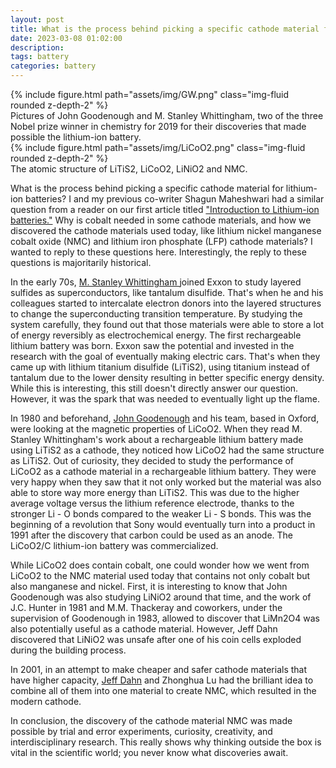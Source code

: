 ```yaml
---
layout: post
title: What is the process behind picking a specific cathode material for lithium-ion batteries?
date: 2023-03-08 01:02:00
description:
tags: battery
categories: battery
---
```

<div class="row mt-3">
    <div class="col">
        {% include figure.html path="assets/img/GW.png" class="img-fluid rounded z-depth-2" %}
    <div class="caption">
        Pictures of John Goodenough and M. Stanley Whittingham, two of the three Nobel prize winner in chemistry for 2019 for their discoveries that made possible the lithium-ion battery.
    </div>
    </div>
    <div class="col-7">
        {% include figure.html path="assets/img/LiCoO2.png" class="img-fluid rounded z-depth-2" %}
    <div class="caption">
        The atomic structure of LiTiS2, LiCoO2, LiNiO2 and NMC.
    </div>
</div>
</div>


What is the process behind picking a specific cathode material for lithium-ion batteries? I and my previous co-writer Shagun Maheshwari had a similar question from a reader on our first article titled <a href="https://robygauthier.github.io/teaching/"> "Introduction to Lithium-ion batteries."</a> Why is cobalt needed in some cathode materials, and how we discovered the cathode materials used today, like lithium nickel manganese cobalt oxide (NMC) and lithium iron phosphate (LFP) cathode materials? I wanted to reply to these questions here. Interestingly, the reply to these questions is majoritarily historical.

In the early 70s, <a href="https://en.wikipedia.org/wiki/M._Stanley_Whittingham"> M. Stanley Whittingham </a> joined Exxon to study layered sulfides as superconductors, like tantalum disulfide. That's when he and his colleagues started to intercalate electron donors into the layered structures to change the superconducting transition temperature. By studying the system carefully, they found out that those materials were able to store a lot of energy reversibly as electrochemical energy. The first rechargeable lithium battery was born. Exxon saw the potential and invested in the research with the goal of eventually making electric cars. That's when they came up with lithium titanium disulfide (LiTiS2), using titanium instead of tantalum due to the lower density resulting in better specific energy density. While this is interesting, this still doesn't directly answer our question. However, it was the spark that was needed to eventually light up the flame.

In 1980 and beforehand, <a href="https://en.wikipedia.org/wiki/John_B._Goodenough"> John Goodenough</a> and his team, based in Oxford, were looking at the magnetic properties of LiCoO2. When they read M. Stanley Whittingham's work about a rechargeable lithium battery made using LiTiS2 as a cathode, they noticed how LiCoO2 had the same structure as LiTiS2. Out of curiosity, they decided to study the performance of LiCoO2 as a cathode material in a rechargeable lithium battery. They were very happy when they saw that it not only worked but the material was also able to store way more energy than LiTiS2. This was due to the higher average voltage versus the lithium reference electrode, thanks to the stronger Li - O bonds compared to the weaker Li - S bonds. This was the beginning of a revolution that Sony would eventually turn into a product in 1991 after the discovery that carbon could be used as an anode. The LiCoO2/C lithium-ion battery was commercialized.

While LiCoO2 does contain cobalt, one could wonder how we went from LiCoO2 to the NMC material used today that contains not only cobalt but also manganese and nickel. First, it is interesting to know that John Goodenough was also studying LiNiO2 around that time, and the work of J.C. Hunter in 1981 and M.M. Thackeray and coworkers, under the supervision of Goodenough in 1983, allowed to discover that LiMn2O4 was also potentially useful as a cathode material. However, Jeff Dahn discovered that LiNiO2 was unsafe after one of his coin cells exploded during the building process.

In 2001, in an attempt to make cheaper and safer cathode materials that have higher capacity, <a href="https://en.wikipedia.org/wiki/Jeff_Dahn">Jeff Dahn</a> and Zhonghua Lu had the brilliant idea to combine all of them into one material to create NMC, which resulted in the modern cathode.

In conclusion, the discovery of the cathode material NMC was made possible by trial and error experiments, curiosity, creativity, and interdisciplinary research. This really shows why thinking outside the box is vital in the scientific world; you never know what discoveries await.

